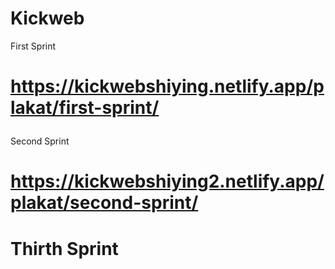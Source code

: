 # Kickweb

First Sprint <h1>
  https://kickwebshiying.netlify.app/plakat/first-sprint/
  </h1>

Second Sprint <h1>
  https://kickwebshiying2.netlify.app/plakat/second-sprint/
  <h1>
    
Thirth Sprint <h1>
  
